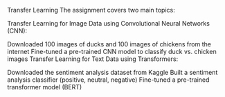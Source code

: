 Transfer Learning
The assignment covers two main topics:

Transfer Learning for Image Data using Convolutional Neural Networks (CNN):

Downloaded 100 images of ducks and 100 images of chickens from the internet
Fine-tuned a pre-trained CNN model to classify duck vs. chicken images
Transfer Learning for Text Data using Transformers:

Downloaded the sentiment analysis dataset from Kaggle
Built a sentiment analysis classifier (positive, neutral, negative)
Fine-tuned a pre-trained transformer model (BERT)

